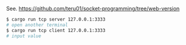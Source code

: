 See. https://github.com/teru01/socket-programming/tree/web-version

```sh
$ cargo run tcp server 127.0.0.1:3333
# open another terminal
$ cargo run tcp client 127.0.0.1:3333
# input value
```
